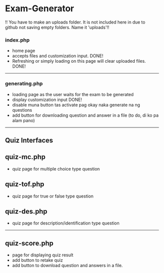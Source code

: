 # Exam-Generator

!! You have to make an uploads folder. It is not included here in due to github not saving empty folders. Name it 'uploads'!!

### index.php
- home page
- accepts files and customization input. DONE!
- Refreshing or simply loading on this page will clear uploaded files. DONE!

<hr/>

### generating.php
- loading page as the user waits for the exam to be generated
- display customization input DONE!
- disable muna button tas activate pag okay naka generate na ng questions
- add button for downloading question and answer in a file (to do, di ko pa alam pano)

<hr/>

## Quiz Interfaces

## quiz-mc.php
- quiz page for multiple choice type question

## quiz-tof.php
- quiz page for true or false type question

## quiz-des.php
- quiz page for description/identification type question

<hr/>

## quiz-score.php
- page for displaying quiz result
- add button to retake quiz
- add button to download question and answers in a file.


